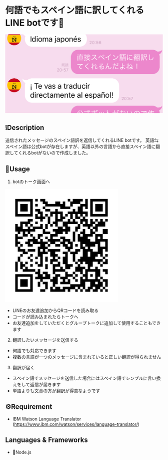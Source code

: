 # 何語でもスペイン語に訳してくれるLINE botです:dizzy:
![esbot](https://github.com/tiyk-a/images/blob/master/lbot.png "image")


## :grey_exclamation:Description
送信されたメッセージのスペイン語訳を返信してくれるLINE botです。
英語⇆スペイン語は公式botが存在しますが、英語以外の言語から直接スペイン語に翻訳してくれるbotがないので作成しました。

## :speech_balloon:Usage
1. botのトーク画面へ

![esbot-QRcode](https://github.com/tiyk-a/images/blob/master/lbot_qr.png "QRcode")
- LINEのお友達追加からQRコードを読み取る
- コードが読み込まれたらトークへ
- お友達追加をしていただくとグループトークに追加して使用することもできます

2. 翻訳したいメッセージを送信する
- 何語でも対応できます
- 複数の言語が一つのメッセージに含まれていると正しい翻訳が得られません

3. 翻訳が届く


- スペイン語でメッセージを送信した場合にはスペイン語でシンプルに言い換えをして返信が届きます
- 単語よりも文章の方が翻訳が得意なようです

## :gear:Requirement
- IBM Watson Language Translator (https://www.ibm.com/watson/services/language-translator/)

## Languages & Frameworks
- :page_with_curl:Node.js
